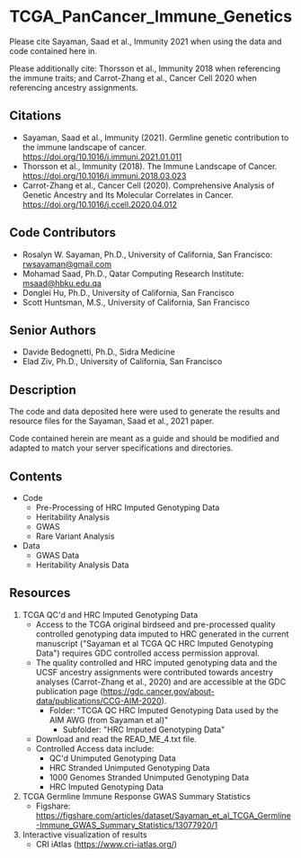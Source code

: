 # TCGA_PanCancer_Immune_Genetics

Please cite Sayaman, Saad et al., Immunity 2021 when using the data and code contained here in. 

Please additionally cite: Thorsson et al., Immunity 2018 when referencing the immune traits; and Carrot-Zhang et al., Cancer Cell 2020 when referencing ancestry assignments.


## Citations
* Sayaman, Saad et al., Immunity (2021). Germline genetic contribution to the immune landscape of cancer. https://doi.org/10.1016/j.immuni.2021.01.011
* Thorsson et al., Immunity (2018). The Immune Landscape of Cancer. https://doi.org/10.1016/j.immuni.2018.03.023
* Carrot-Zhang et al., Cancer Cell (2020). Comprehensive Analysis of Genetic Ancestry and Its Molecular Correlates in Cancer. https://doi.org/10.1016/j.ccell.2020.04.012


## Code Contributors
* Rosalyn W. Sayaman, Ph.D., University of California, San Francisco: rwsayaman@gmail.com
* Mohamad Saad, Ph.D., Qatar Computing Research Institute: msaad@hbku.edu.qa
* Donglei Hu, Ph.D., University of California, San Francisco
* Scott Huntsman, M.S., University of California, San Francisco

## Senior Authors
* Davide Bedognetti, Ph.D., Sidra Medicine
* Elad Ziv, Ph.D., University of California, San Francisco


## Description
The code and data deposited here were used to generate the results and resource files for the Sayaman, Saad et al., 2021 paper.

Code contained herein are meant as a guide and should be modified and adapted to match your server specifications and directories.


## Contents
* Code
  * Pre-Processing of HRC Imputed Genotyping Data
  * Heritability Analysis
  * GWAS
  * Rare Variant Analysis
* Data
  * GWAS Data
  * Heritability Analysis Data
  
## Resources
1. TCGA QC'd and HRC Imputed Genotyping Data  
   * Access to the TCGA original birdseed and pre-processed quality controlled genotyping data imputed to HRC generated in the current manuscript ("Sayaman et al TCGA QC HRC Imputed Genotyping Data") requires GDC controlled access permission approval.
   * The quality controlled and HRC imputed genotyping data and the UCSF ancestry assignments were contributed towards ancestry analyses (Carrot-Zhang et al., 2020) and are accessible at the GDC publication page (https://gdc.cancer.gov/about-data/publications/CCG-AIM-2020).
     * Folder: "TCGA QC HRC Imputed Genotyping Data used by the AIM AWG (from Sayaman et al)"
       * Subfolder: "HRC Imputed Genotyping Data"
   * Download and read the READ_ME_4.txt file.
   * Controlled Access data include:
     * QC'd Unimputed Genotyping Data
     * HRC Stranded Unimputed Genotyping Data
     * 1000 Genomes Stranded Unimputed Genotyping Data
     * HRC Imputed Genotyping Data
2. TCGA Germline Immune Response GWAS Summary Statistics
   * Figshare: https://figshare.com/articles/dataset/Sayaman_et_al_TCGA_Germline-Immune_GWAS_Summary_Statistics/13077920/1
3. Interactive visualization of results 
   * CRI iAtlas (https://www.cri-iatlas.org/)

  
  
  

